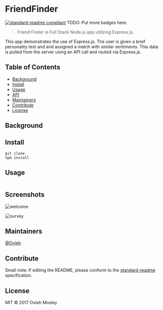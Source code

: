 # FriendFinder

[![standard-readme compliant](https://img.shields.io/badge/standard--readme-OK-green.svg?style=flat-square)](https://github.com/RichardLitt/standard-readme)
TODO: Put more badges here.

> Friend Finder is Full Stack Node.js app utilizing Express.js.

This app demonstrates the use of Express.js. The user is given a brief personality test and and assigned a match with similar sentiments. This data is pulled from the server using an API call and routed via Express.js.

## Table of Contents

- [Background](#background)
- [Install](#install)
- [Usage](#usage)
- [API](#api)
- [Maintainers](#maintainers)
- [Contribute](#contribute)
- [License](#license)

## Background

## Install

```
git clone
npm install
```

## Usage

```
```

## Screenshots
![welcome](http://ovieh.com/img/week_13_1.png)

![survey](http://ovieh.com/img/week_13_2.png)

## Maintainers

[@Ovieh](https://github.com/Ovieh)

## Contribute



Small note: If editing the README, please conform to the [standard-readme](https://github.com/RichardLitt/standard-readme) specification.

## License

MIT © 2017 Ovieh Mosley
